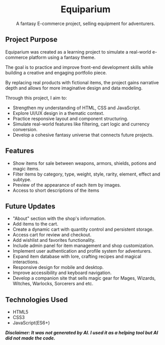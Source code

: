 <div align="center">
    <h1>Equiparium</h1>
    <p>A fantasy E-commerce project, selling equipment for adventurers.</p>
</div>
<div>
    <h2>Project Purpose</h2>
    <p>Equiparium was created as a learning project to simulate a real-world e-commerce platform using a fantasy theme.</p>
    <p>The goal is to practice and improve front-end development skills while building a creative and engaging portfolio piece.</p>
    <p>By replacing real products with fictional items, the project gains narrative depth and allows for more imaginative design and data modeling.</p>
    <p>
        Through this project, I aim to:
        <ul>
            <li>Strengthen my understanding of HTML, CSS and JavaScript.</li>
            <li>Explore UI/UX design in a thematic context.</li>
            <li>Practice responsive layout and component structuring.</li>
            <li>Simulate real-world features like filtering, cart logic and currency conversion.</li>
            <li>Develop a cohesive fantasy universe that connects future projects.</li>
        </ul>
    </p>
</div>
<div>
    <h2>Features</h2>
    <ul>
        <li>Show items for sale between weapons, armors, shields, potions and magic items.</li>
        <li>Filter items by category, type, weight, style, rarity, element, effect and subtype.</li>
        <li>Preview of the appearance of each item by images.</li>
        <li>Access to short descriptions of the items</li>
    </ul>
</div>
<div>
    <h2>Future Updates</h2>
    <ul>
        <li>"About" section with the shop's information.</li>
        <li>Add items to the cart.</li>
        <li>Create a dynamic cart with quantity control and persistent storage.</li>
        <li>Access cart for review and checkout.</li>
        <li>Add wishlist and favorites functionality.</li>
        <li>Include admin panel for item management and shop customization.</li>
        <li>Implement user authentication and profile system for adventurers.</li>
        <li>Expand item database with lore, crafting recipes and magical interactions.</li>
        <li>Responsive design for mobile and desktop.</li>
        <li>Improve accessibility and keyboard navigation.</li>
        <li>Develop a companion site that sells magic gear for Mages, Wizards, Witches, Warlocks, Sorcerers and etc.</li>
    </ul>
</div>
<div>
    <h2>Technologies Used</h2>
    <ul>
        <li>HTML5</li>
        <li>CSS3</li>
        <li>JavaScript(ES6+)</li>
    </ul>
      <p><strong><em>Disclaimer: It was not generated by AI. I used it as a helping tool but AI did not made the code.</em></strong></p>
</div>
